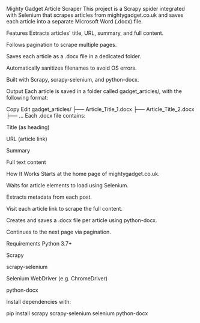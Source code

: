 Mighty Gadget Article Scraper
This project is a Scrapy spider integrated with Selenium that scrapes articles from mightygadget.co.uk and saves each article into a separate Microsoft Word (.docx) file.

Features
Extracts articles' title, URL, summary, and full content.

Follows pagination to scrape multiple pages.

Saves each article as a .docx file in a dedicated folder.

Automatically sanitizes filenames to avoid OS errors.

Built with Scrapy, scrapy-selenium, and python-docx.

Output
Each article is saved in a folder called gadget_articles/, with the following format:

Copy
Edit
gadget_articles/
├── Article_Title_1.docx
├── Article_Title_2.docx
├── ...
Each .docx file contains:

Title (as heading)

URL (article link)

Summary

Full text content

How It Works
Starts at the home page of mightygadget.co.uk.

Waits for article elements to load using Selenium.

Extracts metadata from each post.

Visit each article link to scrape the full content.

Creates and saves a .docx file per article using python-docx.

Continues to the next page via pagination.

Requirements
Python 3.7+

Scrapy

scrapy-selenium

Selenium WebDriver (e.g. ChromeDriver)

python-docx

Install dependencies with:

pip install scrapy scrapy-selenium selenium python-docx
